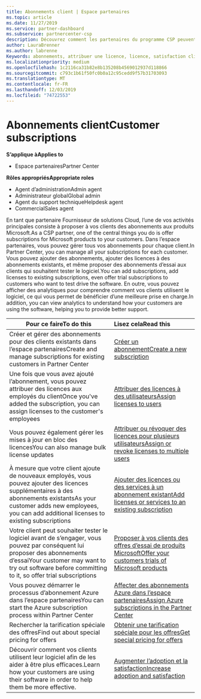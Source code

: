 ```yaml
---
title: Abonnements client | Espace partenaires
ms.topic: article
ms.date: 11/27/2019
ms.service: partner-dashboard
ms.subservice: partnercenter-csp
description: Découvrez comment les partenaires du programme CSP peuvent vendre des abonnements aux clients et les gérer via l’espace partenaires.
author: LauraBrenner
ms.author: labrenne
Keywords: abonnements, attribuer une licence, licence, satisfaction client, abonnements Azure
ms.localizationpriority: medium
ms.openlocfilehash: 1c2116ca31b82e8b135208b4569012937d118866
ms.sourcegitcommit: c793c1b61f50fc0b0a12c95cedd9f57b31703093
ms.translationtype: MT
ms.contentlocale: fr-FR
ms.lasthandoff: 12/03/2019
ms.locfileid: "74722553"
---
```

# <a name="customer-subscriptions"></a><span data-ttu-id="75f86-104">Abonnements client</span><span class="sxs-lookup"><span data-stu-id="75f86-104">Customer subscriptions</span></span>

<span data-ttu-id="75f86-105">**S’applique à**</span><span class="sxs-lookup"><span data-stu-id="75f86-105">**Applies to**</span></span>

-  <span data-ttu-id="75f86-106">Espace partenaires</span><span class="sxs-lookup"><span data-stu-id="75f86-106">Partner Center</span></span>

<span data-ttu-id="75f86-107">**Rôles appropriés**</span><span class="sxs-lookup"><span data-stu-id="75f86-107">**Appropriate roles**</span></span>

- <span data-ttu-id="75f86-108">Agent d’administration</span><span class="sxs-lookup"><span data-stu-id="75f86-108">Admin agent</span></span>
- <span data-ttu-id="75f86-109">Administrateur global</span><span class="sxs-lookup"><span data-stu-id="75f86-109">Global admin</span></span>
- <span data-ttu-id="75f86-110">Agent du support technique</span><span class="sxs-lookup"><span data-stu-id="75f86-110">Helpdesk agent</span></span>
- <span data-ttu-id="75f86-111">Commercial</span><span class="sxs-lookup"><span data-stu-id="75f86-111">Sales agent</span></span>

<span data-ttu-id="75f86-112">En tant que partenaire Fournisseur de solutions Cloud, l’une de vos activités principales consiste à proposer à vos clients des abonnements aux produits Microsoft.</span><span class="sxs-lookup"><span data-stu-id="75f86-112">As a CSP partner, one of the central things you do is offer subscriptions for Microsoft products to your customers.</span></span> <span data-ttu-id="75f86-113">Dans l’espace partenaires, vous pouvez gérer tous vos abonnements pour chaque client.</span><span class="sxs-lookup"><span data-stu-id="75f86-113">In Partner Center, you can manage all your subscriptions for each customer.</span></span> <span data-ttu-id="75f86-114">Vous pouvez ajouter des abonnements, ajouter des licences à des abonnements existants, et même proposer des abonnements d’essai aux clients qui souhaitent tester le logiciel.</span><span class="sxs-lookup"><span data-stu-id="75f86-114">You can add subscriptions, add licenses to existing subscriptions, even offer trial subscriptions to customers who want to test drive the software.</span></span> <span data-ttu-id="75f86-115">En outre, vous pouvez afficher des analytiques pour comprendre comment vos clients utilisent le logiciel, ce qui vous permet de bénéficier d’une meilleure prise en charge.</span><span class="sxs-lookup"><span data-stu-id="75f86-115">In addition, you can view analytics to understand how your customers are using the software, helping you to provide better support.</span></span>

|<span data-ttu-id="75f86-116">**Pour ce faire**</span><span class="sxs-lookup"><span data-stu-id="75f86-116">**To do this**</span></span>   |<span data-ttu-id="75f86-117">**Lisez cela**</span><span class="sxs-lookup"><span data-stu-id="75f86-117">**Read this**</span></span>   |
|----------------------|:----------------------|
|<span data-ttu-id="75f86-118">Créer et gérer des abonnements pour des clients existants dans l’espace partenaires</span><span class="sxs-lookup"><span data-stu-id="75f86-118">Create and manage subscriptions for existing customers in Partner Center</span></span>|[<span data-ttu-id="75f86-119">Créer un abonnement</span><span class="sxs-lookup"><span data-stu-id="75f86-119">Create a new subscription</span></span>](create-a-new-subscription.md)|
|<span data-ttu-id="75f86-120">Une fois que vous avez ajouté l’abonnement, vous pouvez attribuer des licences aux employés du client</span><span class="sxs-lookup"><span data-stu-id="75f86-120">Once you've added the subscription, you can assign licenses to the customer's employees</span></span>  |[<span data-ttu-id="75f86-121">Attribuer des licences à des utilisateurs</span><span class="sxs-lookup"><span data-stu-id="75f86-121">Assign licenses to users</span></span>](assign-licenses-to-users.md)|
|<span data-ttu-id="75f86-122">Vous pouvez également gérer les mises à jour en bloc des licences</span><span class="sxs-lookup"><span data-stu-id="75f86-122">You can also manage bulk license updates</span></span>   |[<span data-ttu-id="75f86-123">Attribuer ou révoquer des licences pour plusieurs utilisateurs</span><span class="sxs-lookup"><span data-stu-id="75f86-123">Assign or revoke licenses to multiple users</span></span>](bulk-license-provisioning-for-multiple-users.md)|
|<span data-ttu-id="75f86-124">À mesure que votre client ajoute de nouveaux employés, vous pouvez ajouter des licences supplémentaires à des abonnements existants</span><span class="sxs-lookup"><span data-stu-id="75f86-124">As your customer adds new employees, you can add additional licenses to existing subscriptions</span></span>   |[<span data-ttu-id="75f86-125">Ajouter des licences ou des services à un abonnement existant</span><span class="sxs-lookup"><span data-stu-id="75f86-125">Add licenses or services to an existing subscription</span></span>](add-licenses-or-services-to-an-existing-subscription.md)|
|<span data-ttu-id="75f86-126">Votre client peut souhaiter tester le logiciel avant de s’engager, vous pouvez par conséquent lui proposer des abonnements d’essai</span><span class="sxs-lookup"><span data-stu-id="75f86-126">Your customer may want to try out software before committing to it, so offer trial subscriptions</span></span>    |[<span data-ttu-id="75f86-127">Proposer à vos clients des offres d’essai de produits Microsoft</span><span class="sxs-lookup"><span data-stu-id="75f86-127">Offer your customers trials of Microsoft products</span></span>](offer-your-customers-trials-of-microsoft-products.md)|
|<span data-ttu-id="75f86-128">Vous pouvez démarrer le processus d’abonnement Azure dans l’espace partenaires</span><span class="sxs-lookup"><span data-stu-id="75f86-128">You can start the Azure subscription process within Partner Center</span></span>   |[<span data-ttu-id="75f86-129">Affecter des abonnements Azure dans l’espace partenaires</span><span class="sxs-lookup"><span data-stu-id="75f86-129">Assign Azure subscriptions in the Partner Center</span></span>](assign-azure-subscriptions.md)|
|<span data-ttu-id="75f86-130">Rechercher la tarification spéciale des offres</span><span class="sxs-lookup"><span data-stu-id="75f86-130">Find out about special pricing for offers</span></span>   |[<span data-ttu-id="75f86-131">Obtenir une tarification spéciale pour les offres</span><span class="sxs-lookup"><span data-stu-id="75f86-131">Get special pricing for offers</span></span>](get-special-pricing-for-offers.md)|
|<span data-ttu-id="75f86-132">Découvrir comment vos clients utilisent leur logiciel afin de les aider à être plus efficaces.</span><span class="sxs-lookup"><span data-stu-id="75f86-132">Learn how your customers are using their software in order to help them be more effective.</span></span>   | [<span data-ttu-id="75f86-133">Augmenter l’adoption et la satisfaction</span><span class="sxs-lookup"><span data-stu-id="75f86-133">Increase adoption and satisfaction</span></span>](increasing-adoption-and-satisfaction.md)   | 

































 

 



